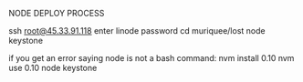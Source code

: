 NODE DEPLOY PROCESS

ssh root@45.33.91.118
enter linode password
cd muriquee/lost
node keystone

if you get an error saying node is not a bash command:
nvm install 0.10
nvm use 0.10
node keystone
